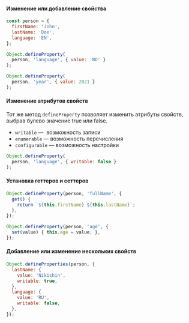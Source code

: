 #### Изменение или добавление свойства

```js
const person = {
  firstName: 'John',
  lastName: 'Doe',
  language: 'EN',
};

Object.defineProperty(
  person, 'language', { value: 'NO' }
);

Object.defineProperty(
  person, 'year', { value: 2021 }
);
```

#### Изменение атрибутов свойств

Тот же метод `defineProperty` позволяет изменить атрибуты свойств, выбрав булево значение true или false.

- `writable` —  возможность записи
- `enumerable` — возможность перечисления
- `configurable` — возможность настройки

```js
Object.defineProperty(
  person, 'language', { writable: false }
);
```

#### Установка геттеров и сеттеров

```js
Object.defineProperty(person, 'fullName', {
  get() {
    return `${this.firstName} ${this.lastName}`;
  },
});

Object.defineProperty(person, 'age', {
  set(value) { this.age = value; },
});
```

#### Добавление или изменение нескольких свойств

```js
Object.defineProperties(person, {
  lastName: {
    value: 'Nikishin',
    writable: true,
  },
  language: {
    value: 'RU',
    writable: false,
  },
});
```

